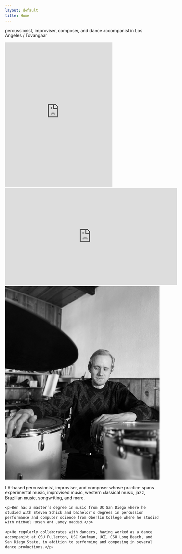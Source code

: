 ```yaml
---
layout: default
title: Home
---
```


percussionist, improviser, composer, and dance accompanist in Los Angeles / Tovangaar

<iframe style="border: 0; width: 350px; height: 470px;" src="https://bandcamp.com/EmbeddedPlayer/album=2108160852/size=large/bgcol=ffffff/linkcol=333333/tracklist=false/transparent=true/" seamless><a href="https://searchingrecords.bandcamp.com/album/live-in-prospect-park">Live in Prospect Park by Ben Rempel &amp; Justin Gunter</a></iframe>

<iframe width="560" height="315" src="https://www.youtube-nocookie.com/embed/videoseries?si=km08wY6f40KniWvI&amp;list=PL4nS-SR7Tu7j8DLhtquDfTpSSITNd4N2L" title="YouTube video player" frameborder="0" allow="accelerometer; autoplay; clipboard-write; encrypted-media; gyroscope; picture-in-picture; web-share" referrerpolicy="strict-origin-when-cross-origin" allowfullscreen></iframe>


<div class="bio-container">
  <img src="/assets/img/IMG_3753.jpg" alt="Ben sitting at the drums" class="bio-photo" />
  <div class="bio-text">
    <p>LA-based percussionist, improviser, and composer whose practice spans experimental music, improvised music, western classical music, jazz, Brazilian music, songwriting, and more.</p>
		
	<p>Ben has a master’s degree in music from UC San Diego where he studied with Steven Schick and bachelor’s degrees in percussion performance and computer science from Oberlin College where he studied with Michael Rosen and Jamey Haddad.</p>
		
	<p>He regularly collaborates with dancers, having worked as a dance accompanist at CSU Fullerton, USC Kaufman, UCI, CSU Long Beach, and San Diego State, in addition to performing and composing in several dance productions.</p>
  </div>
</div>